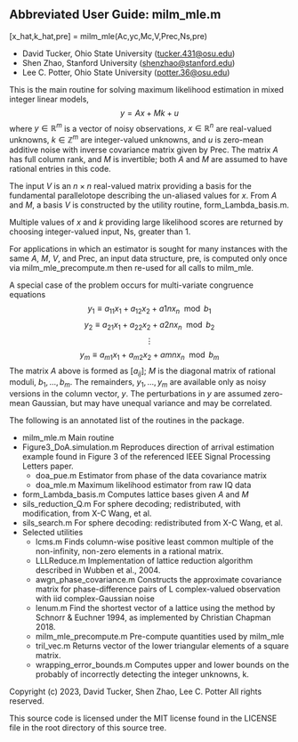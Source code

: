 ## Abbreviated User Guide:  milm_mle.m


[x_hat,k_hat,pre] = milm_mle(Ac,yc,Mc,V,Prec,Ns,pre)

* David Tucker, Ohio State University (tucker.431@osu.edu)
* Shen Zhao, Stanford University (shenzhao@stanford.edu)
* Lee C. Potter, Ohio State University (potter.36@osu.edu)

This is the main routine for solving maximum likelihood estimation in mixed integer linear models,
$$y=Ax + Mk + u$$
where $y \in \mathbb{R}^m$ is a vector of noisy observations, $x\in\mathbb{R}^n$ are real-valued unknowns, $k \in \mathbb{Z}^m$ are integer-valued unknowns, and $u$ is zero-mean additive noise with inverse covariance matrix given by Prec. The matrix $A$ has full column rank, and $M$ is invertible; both $A$ and $M$ are assumed to have rational entries in this code.

The input $V$ is an $n \times n$ real-valued matrix providing a basis for the fundamental parallelotope describing the un-aliased values for $x$.  From $A$ and $M$, a basis $V$ is constructed by the utility routine, form_Lambda_basis.m.

Multiple values of $x$ and $k$ providing large likelihood scores are returned by choosing integer-valued input, Ns, greater than 1.

For applications in which an estimator is sought for many instances with the same $A$, $M$, $V$, and Prec, an input data structure, pre, is computed only once via milm_mle_precompute.m then re-used for all calls to milm_mle.


A special case of the problem occurs for multi-variate congruence equations 
$$y_1  \equiv a_{11} x_1 + a_{12} x_2 + a{1n} x_n \mod b_1$$
$$y_2  \equiv a_{21} x_1 + a_{22} x_2 + a{2n} x_n \mod b_2$$ 
$$\vdots$$
$$y_m \equiv a_{m1} x_1 + a_{m2} x_2 + a{mn} x_n \mod b_m$$
The matrix $A$ above is formed as $[a_{ij}]$;  $M$ is the diagonal matrix of rational moduli, $b_1, ..., b_m$.  The remainders, $y_1, ... , y_m$ are available only as noisy versions in the column vector, $y$. The perturbations in $y$ are assumed zero-mean Gaussian, but may have unequal variance and may be correlated.


The following is an annotated list of the routines in the package.
* milm_mle.m			Main routine
* Figure3_DoA.simulation.m	Reproduces direction of arrival estimation example found in Figure 3 of the referenced IEEE Signal Processing Letters paper.
  * doa_pue.m			Estimator from phase of the data covariance matrix
  * doa_mle.m			Maximum likelihood estimator from raw IQ data
* form_Lambda_basis.m		Computes lattice bases given $A$ and $M$
* sils_reduction_Q.m		For sphere decoding; redistributed, with modification, from X-C Wang, et al. 
* sils_search.m			For sphere decoding: redistributed from X-C Wang, et al. 
* Selected utilities
  * lcms.m			Finds column-wise positive least common multiple of the non-infinity, non-zero elements in a rational matrix.
  * LLLReduce.m			Implementation of lattice reduction algorithm described in  Wubben et al., 2004. 
  * awgn_phase_covariance.m	Constructs the approximate covariance matrix for phase-difference pairs of L complex-valued observation with iid complex-Gaussian noise
  * lenum.m			Find the shortest vector of a lattice using the method by Schnorr & Euchner 1994, as implemented by Christian Chapman 2018.
  * milm_mle_precompute.m	Pre-compute quantities used by milm_mle
  * tril_vec.m			Returns vector of the lower triangular elements of a square matrix.
  * wrapping_error_bounds.m	Computes upper and lower bounds on the probably of incorrectly detecting the integer unknowns, k.
		

Copyright (c) 2023, David Tucker, Shen Zhao, Lee C. Potter
All rights reserved.

This source code is licensed under the MIT license found in the LICENSE file in the root directory of this source tree. 
